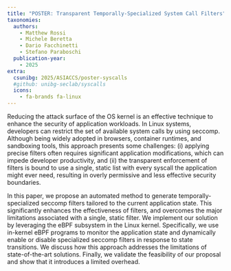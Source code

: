 ```yaml
---
title: "POSTER: Transparent Temporally-Specialized System Call Filters"
taxonomies:
  authors:
    - Matthew Rossi
    - Michele Beretta
    - Dario Facchinetti
    - Stefano Paraboschi
  publication-year:
    - 2025
extra:
  csunibg: 2025/ASIACCS/poster-syscalls
  #github: unibg-seclab/syscalls
  icons:
    - fa-brands fa-linux
---
```


Reducing the attack surface of the OS kernel is an effective technique to
enhance the security of application workloads.
In Linux systems, developers can restrict the set of available
system calls by using seccomp.
Although being widely adopted in browsers,
container runtimes, and sandboxing tools, this approach presents some challenges:
(i) applying precise filters often requires significant application
    modifications, which can impede developer productivity,
and
(ii) the transparent enforcement of filters is bound to use a single, static
     list with every syscall the application might ever need, resulting
     in overly permissive and less effective security boundaries.

In this paper, we propose an automated method to generate temporally-specialized
seccomp filters tailored to the current application state.
This significantly enhances the effectiveness of filters, and overcomes the
major limitations associated with a single, static filter.
We implement our solution by leveraging the eBPF subsystem in the Linux kernel.
Specifically, we use in-kernel eBPF programs to monitor the application state
and dynamically enable or disable specialized seccomp filters in response to
state transitions.
We discuss how this approach addresses the limitations of state-of-the-art
solutions.
Finally, we validate the feasibility of our proposal and show that it introduces
a limited overhead.
